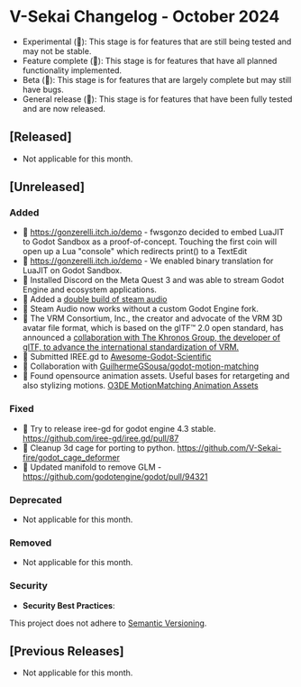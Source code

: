 # V-Sekai Changelog - October 2024

- Experimental (🧪): This stage is for features that are still being tested and may not be stable.
- Feature complete (🎯): This stage is for features that have all planned functionality implemented.
- Beta (🚧): This stage is for features that are largely complete but may still have bugs.
- General release (🚀): This stage is for features that have been fully tested and are now released.

## [Released]

- Not applicable for this month.

## [Unreleased]

### Added

- 🎯 https://gonzerelli.itch.io/demo - fwsgonzo decided to embed LuaJIT to Godot Sandbox as a proof-of-concept. Touching the first coin will open up a Lua "console" which redirects print() to a TextEdit
- 🎯 https://gonzerelli.itch.io/demo - We enabled binary translation for LuaJIT on Godot Sandbox.
- 🚀 Installed Discord on the Meta Quest 3 and was able to stream Godot Engine and ecosystem applications.
- 🎯 Added a [double build of steam audio](https://github.com/V-Sekai-fire/godot-steam-audio/tree/double)
- 🎯 Steam Audio now works without a custom Godot Engine fork.
- 🧪 The VRM Consortium, Inc., the creator and advocate of the VRM 3D avatar file format, which is based on the glTF™ 2.0 open standard, has announced a [collaboration with The Khronos Group, the developer of glTF, to advance the international standardization of VRM.](https://www.khronos.org/news/press/the-khronos-group-and-vrm-consortium-collaborate-to-advance-international-standardization-of-the-vrm-3d-avatar-file-format)
- 🚀 Submitted IREE.gd to [Awesome-Godot-Scientific](https://github.com/Ivorforce/Awesome-Godot-Scientific)
- 🧪 Collaboration with [GuilhermeGSousa/godot-motion-matching](https://github.com/GuilhermeGSousa/godot-motion-matching/)
- 🚀 Found opensource animation assets. Useful bases for retargeting and also stylizing motions. [O3DE MotionMatching Animation Assets](https://github.com/o3de/o3de/tree/development/Gems/MotionMatching/Assets/Animations)

### Fixed

- 🚧 Try to release iree-gd for godot engine 4.3 stable. https://github.com/iree-gd/iree.gd/pull/87
- 🧪 Cleanup 3d cage for porting to python. https://github.com/V-Sekai-fire/godot_cage_deformer
- 🚧 Updated manifold to remove GLM - https://github.com/godotengine/godot/pull/94321

### Deprecated

- Not applicable for this month.

### Removed

- Not applicable for this month.

### Security

- **Security Best Practices**:

This project does not adhere to [Semantic Versioning](https://semver.org/spec/v2.0.0.html).

## [Previous Releases]

- Not applicable for this month.
